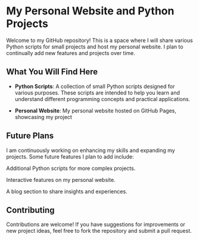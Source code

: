 # My Personal Website and Python Projects

Welcome to my GitHub repository! This is a space where I will share various Python scripts for small projects and host my personal website. I plan to continually add new features and projects over time.

## What You Will Find Here

- **Python Scripts**: A collection of small Python scripts designed for various purposes. These scripts are intended to help you learn and understand different programming concepts and practical applications.

- **Personal Website**: My personal website hosted on GitHub Pages, showcasing my project

## Future Plans

I am continuously working on enhancing my skills and expanding my projects. Some future features I plan to add include:

Additional Python scripts for more complex projects.

Interactive features on my personal website.

A blog section to share insights and experiences.

## Contributing

Contributions are welcome! If you have suggestions for improvements or new project ideas, feel free to fork the repository and submit a pull request.
